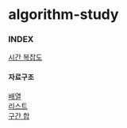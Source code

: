 # algorithm-study

### INDEX

[시간 복잡도](https://github.com/oh29oh29/algorithm-study/tree/master/time-complexity.md)

#### 자료구조
[배열](https://github.com/oh29oh29/algorithm-study/tree/master/array.md)  
[리스트](https://github.com/oh29oh29/algorithm-study/tree/master/list.md)  
[구간 합](https://github.com/oh29oh29/algorithm-study/tree/master/구간-합.md)  